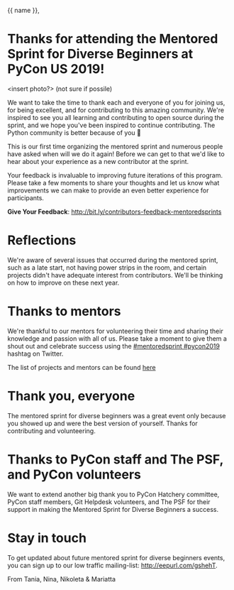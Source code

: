 {{ name }},

# Thanks for attending the Mentored Sprint for Diverse Beginners at PyCon US 2019!

<insert photo?> (not sure if possile)

We want to take the time to thank each and everyone of you for joining us, for being
excellent, and for contributing to this amazing community. We're inspired to see you
all learning and contributing to open source during the sprint, and we
hope you've been inspired to continue contributing. The Python community is better
because of you 💜

This is our first time organizing the mentored sprint and numerous people
have asked when will we do it again! Before we can get to that we'd like to hear
about your experience as a new contributor at the sprint.

Your feedback is invaluable to improving future iterations of this program.
Please take a few moments to share your thoughts and let us know what improvements
we can make to provide an even better experience for participants.

**Give Your Feedback**: http://bit.ly/contributors-feedback-mentoredsprints

# Reflections

We're aware of several issues that occurred during the mentored sprint, such as a late
start, not having power strips in the room, and certain projects didn't have
adequate interest from contributors. We'll be thinking on how to improve on these
next year.

# Thanks to mentors

We're thankful to our mentors for volunteering their time and sharing their knowledge
and passion with all of us. Please take a moment to give them a shout out and celebrate
success using the [#mentoredsprint #pycon2019](https://twitter.com/search?q=%23mentoredsprint%20%23pycon2019&src=typd) hashtag on Twitter.

The list of projects and mentors can be found [here](https://mentored-sprint-for-diverse-beginners.readthedocs.io/projects_list.html)

# Thank you, everyone

The mentored sprint for diverse beginners was a great event only because you showed
up and were the best version of yourself. Thanks for contributing and volunteering.

# Thanks to PyCon staff and The PSF, and PyCon volunteers

We want to extend another big thank you to PyCon Hatchery committee, PyCon staff members, Git
Helpdesk volunteers, and The PSF for their support in making the Mentored Sprint
for Diverse Beginners a success.

# Stay in touch

To get updated about future mentored sprint for diverse beginners events, you
can sign up to our low traffic mailing-list: http://eepurl.com/gshehT.

From Tania, Nina, Nikoleta & Mariatta
